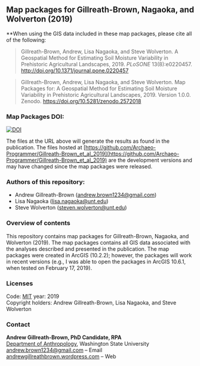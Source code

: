 ## Map packages for Gillreath-Brown, Nagaoka, and Wolverton (2019)
**When using the GIS data included in these map packages, please cite all of the following:

> Gillreath-Brown, Andrew, Lisa Nagaoka, and Steve Wolverton. A Geospatial Method for Estimating Soil Moisture Variability in Prehistoric Agricultural Landscapes, 2019. *PLoSONE* 13(8):e0220457. http://doi.org/10.1371/journal.pone.0220457

> Gillreath-Brown, Andrew, Lisa Nagaoka, and Steve Wolverton. Map Packages for: A Geospatial Method for Estimating Soil Moisture Variability in Prehistoric Agricultural Landscapes, 2019. Version 1.0.0. Zenodo. https://doi.org/10.5281/zenodo.2572018
### Map Packages DOI:

[![DOI](https://zenodo.org/badge/DOI/10.5281/zenodo.2572018.svg)](https://doi.org/10.5281/zenodo.2572018)

The files at the URL above will generate the results as found in the publication. The files hosted at [https://github.com/Archaeo-Programmer/Gillreath-Brown_et_al_2019](https://github.com/Archaeo-Programmer/Gillreath-Brown_et_al_2019) are the development versions and may have changed since the map packages were released.
### Authors  of this repository:
- Andrew Gillreath-Brown ([andrew.brown1234@gmail.com](mailto:andrew.brown1234@gmail.com))
- Lisa Nagaoka ([lisa.nagaoka@unt.edu](mailto:lisa.nagaoka@unt.edu))
- Steve Wolverton ([steven.wolverton@unt.edu](mailto:steven.wolverton@unt.edu))
### Overview of contents
This repository contains map packages for Gillreath-Brown, Nagaoka, and Wolverton (2019). The map packages contains all GIS data associated with the analyses described and presented in the publication.
The map packages were created in ArcGIS (10.2.2); however, the packages will work in recent versions (e.g., I was able to open the packages in ArcGIS 10.6.1, when tested on February 17, 2019).

### Licenses

Code: [MIT](http://opensource.org/licenses/MIT) year: 2019 <br>
Copyright holders: Andrew Gillreath-Brown, Lisa Nagaoka, and Steve Wolverton

### Contact

**Andrew Gillreath-Brown, PhD Candidate, RPA**<br>
[Department of Anthropology](https://anthro.wsu.edu/), Washington State University<br>
[andrew.brown1234@gmail.com](mailto:andrew.brown1234@gmail.com) – Email<br>
[andrewgillreathbrown.wordpress.com](https://andrewgillreathbrown.wordpress.com/) – Web

